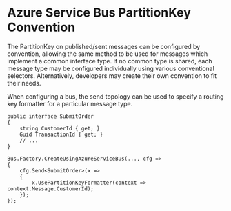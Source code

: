 # Azure Service Bus PartitionKey Convention

The PartitionKey on published/sent messages can be configured by convention, allowing the same method to be used for messages which implement a common interface type. If no common type is shared, each message type may be configured individually using various conventional selectors. Alternatively, developers may create their own convention to fit their needs.

When configuring a bus, the send topology can be used to specify a routing key formatter for a particular message type.

```
public interface SubmitOrder
{
    string CustomerId { get; }
    Guid TransactionId { get; }
    // ...
}

Bus.Factory.CreateUsingAzureServiceBus(..., cfg =>
{
    cfg.Send<SubmitOrder>(x =>
    {
        x.UsePartitionKeyFormatter(context => context.Message.CustomerId);
    });
});
```

